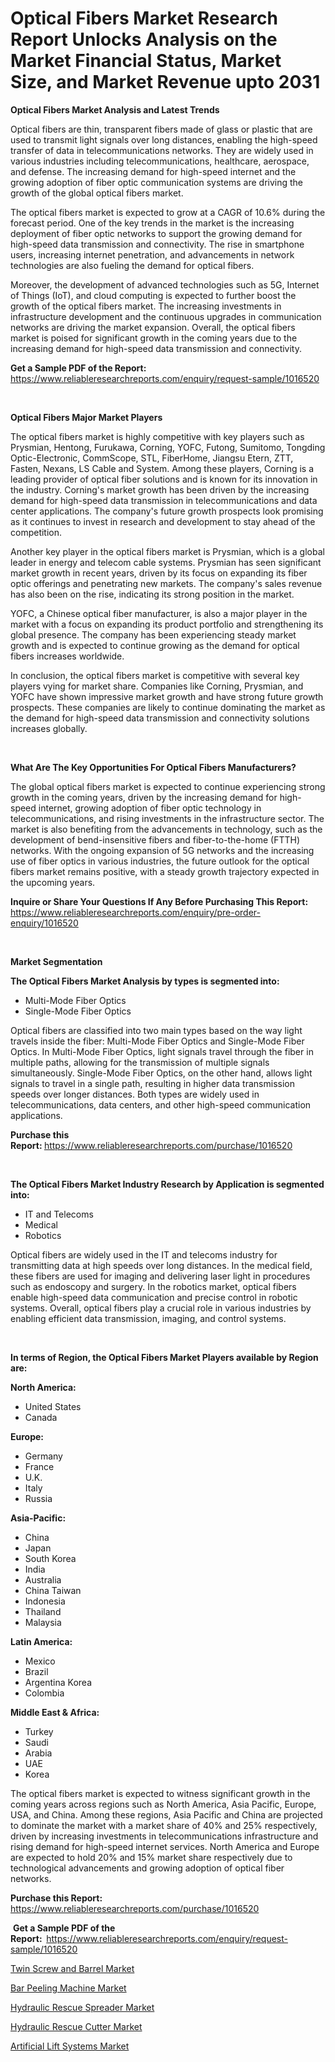 <p><h1>Optical Fibers Market Research Report Unlocks Analysis on the Market Financial Status, Market Size, and Market Revenue upto 2031</h1></p><p><strong>Optical Fibers Market Analysis and Latest Trends</strong></p>
<p><p>Optical fibers are thin, transparent fibers made of glass or plastic that are used to transmit light signals over long distances, enabling the high-speed transfer of data in telecommunications networks. They are widely used in various industries including telecommunications, healthcare, aerospace, and defense. The increasing demand for high-speed internet and the growing adoption of fiber optic communication systems are driving the growth of the global optical fibers market.</p><p>The optical fibers market is expected to grow at a CAGR of 10.6% during the forecast period. One of the key trends in the market is the increasing deployment of fiber optic networks to support the growing demand for high-speed data transmission and connectivity. The rise in smartphone users, increasing internet penetration, and advancements in network technologies are also fueling the demand for optical fibers.</p><p>Moreover, the development of advanced technologies such as 5G, Internet of Things (IoT), and cloud computing is expected to further boost the growth of the optical fibers market. The increasing investments in infrastructure development and the continuous upgrades in communication networks are driving the market expansion. Overall, the optical fibers market is poised for significant growth in the coming years due to the increasing demand for high-speed data transmission and connectivity.</p></p>
<p><strong>Get a Sample PDF of the Report:&nbsp;</strong> <a href="https://www.reliableresearchreports.com/enquiry/request-sample/1016520">https://www.reliableresearchreports.com/enquiry/request-sample/1016520</a></p>
<p>&nbsp;</p>
<p><strong>Optical Fibers Major Market Players</strong></p>
<p><p>The optical fibers market is highly competitive with key players such as Prysmian, Hentong, Furukawa, Corning, YOFC, Futong, Sumitomo, Tongding Optic-Electronic, CommScope, STL, FiberHome, Jiangsu Etern, ZTT, Fasten, Nexans, LS Cable and System. Among these players, Corning is a leading provider of optical fiber solutions and is known for its innovation in the industry. Corning's market growth has been driven by the increasing demand for high-speed data transmission in telecommunications and data center applications. The company's future growth prospects look promising as it continues to invest in research and development to stay ahead of the competition.</p><p>Another key player in the optical fibers market is Prysmian, which is a global leader in energy and telecom cable systems. Prysmian has seen significant market growth in recent years, driven by its focus on expanding its fiber optic offerings and penetrating new markets. The company's sales revenue has also been on the rise, indicating its strong position in the market.</p><p>YOFC, a Chinese optical fiber manufacturer, is also a major player in the market with a focus on expanding its product portfolio and strengthening its global presence. The company has been experiencing steady market growth and is expected to continue growing as the demand for optical fibers increases worldwide.</p><p>In conclusion, the optical fibers market is competitive with several key players vying for market share. Companies like Corning, Prysmian, and YOFC have shown impressive market growth and have strong future growth prospects. These companies are likely to continue dominating the market as the demand for high-speed data transmission and connectivity solutions increases globally.</p></p>
<p>&nbsp;</p>
<p><strong>What Are The Key Opportunities For Optical Fibers Manufacturers?</strong></p>
<p><p>The global optical fibers market is expected to continue experiencing strong growth in the coming years, driven by the increasing demand for high-speed internet, growing adoption of fiber optic technology in telecommunications, and rising investments in the infrastructure sector. The market is also benefiting from the advancements in technology, such as the development of bend-insensitive fibers and fiber-to-the-home (FTTH) networks. With the ongoing expansion of 5G networks and the increasing use of fiber optics in various industries, the future outlook for the optical fibers market remains positive, with a steady growth trajectory expected in the upcoming years.</p></p>
<p><strong>Inquire or Share Your Questions If Any Before Purchasing This Report:</strong> <a href="https://www.reliableresearchreports.com/enquiry/pre-order-enquiry/1016520">https://www.reliableresearchreports.com/enquiry/pre-order-enquiry/1016520</a></p>
<p>&nbsp;</p>
<p><strong>Market Segmentation</strong></p>
<p><strong>The Optical Fibers Market Analysis by types is segmented into:</strong></p>
<p><ul><li>Multi-Mode Fiber Optics</li><li>Single-Mode Fiber Optics</li></ul></p>
<p><p>Optical fibers are classified into two main types based on the way light travels inside the fiber: Multi-Mode Fiber Optics and Single-Mode Fiber Optics. In Multi-Mode Fiber Optics, light signals travel through the fiber in multiple paths, allowing for the transmission of multiple signals simultaneously. Single-Mode Fiber Optics, on the other hand, allows light signals to travel in a single path, resulting in higher data transmission speeds over longer distances. Both types are widely used in telecommunications, data centers, and other high-speed communication applications.</p></p>
<p><strong>Purchase this Report:&nbsp;</strong><a href="https://www.reliableresearchreports.com/purchase/1016520">https://www.reliableresearchreports.com/purchase/1016520</a></p>
<p>&nbsp;</p>
<p><strong>The Optical Fibers Market Industry Research by Application is segmented into:</strong></p>
<p><ul><li>IT and Telecoms</li><li>Medical</li><li>Robotics</li></ul></p>
<p><p>Optical fibers are widely used in the IT and telecoms industry for transmitting data at high speeds over long distances. In the medical field, these fibers are used for imaging and delivering laser light in procedures such as endoscopy and surgery. In the robotics market, optical fibers enable high-speed data communication and precise control in robotic systems. Overall, optical fibers play a crucial role in various industries by enabling efficient data transmission, imaging, and control systems.</p></p>
<p>&nbsp;</p>
<p><strong>In terms of Region, the Optical Fibers Market Players available by Region are:</strong></p>
<p>
    <p> <strong> North America: </strong>
        <ul>
            <li>United States</li>
            <li>Canada</li>
        </ul>
        </p> 
    <p> <strong> Europe: </strong>
        <ul>
            <li>Germany</li>
            <li>France</li>
            <li>U.K.</li>
            <li>Italy</li>
            <li>Russia</li>
        </ul>
        </p> 
    <p> <strong> Asia-Pacific: </strong>
        <ul>
            <li>China</li>
            <li>Japan</li>
            <li>South Korea</li>
            <li>India</li>
            <li>Australia</li>
            <li>China Taiwan</li>
            <li>Indonesia</li>
            <li>Thailand</li>
            <li>Malaysia</li>
        </ul>
        </p> 
    <p> <strong> Latin America: </strong>
        <ul>
            <li>Mexico</li>
            <li>Brazil</li>
            <li>Argentina Korea</li>
            <li>Colombia</li>
        </ul>
        </p> 
    <p> <strong> Middle East & Africa: </strong>
        <ul>
            <li>Turkey</li>
            <li>Saudi</li>
            <li>Arabia</li>
            <li>UAE</li>
            <li>Korea</li>
        </ul>
    </p>
    </p>
<p><p>The optical fibers market is expected to witness significant growth in the coming years across regions such as North America, Asia Pacific, Europe, USA, and China. Among these regions, Asia Pacific and China are projected to dominate the market with a market share of 40% and 25% respectively, driven by increasing investments in telecommunications infrastructure and rising demand for high-speed internet services. North America and Europe are expected to hold 20% and 15% market share respectively due to technological advancements and growing adoption of optical fiber networks.</p></p>
<p><strong>Purchase this Report: </strong><a href="https://www.reliableresearchreports.com/purchase/1016520">https://www.reliableresearchreports.com/purchase/1016520</a></p>
<p>&nbsp;<strong>Get a Sample PDF of the Report:&nbsp;&nbsp;</strong><a href="https://www.reliableresearchreports.com/enquiry/request-sample/1016520">https://www.reliableresearchreports.com/enquiry/request-sample/1016520</a></p>
<p><strong></strong></p>
<p><p><a href="https://medium.com/@austynlemke1988/twin-screw-and-barrel-market-analysis-its-cagr-market-segmentation-and-global-industry-overview-1c575e17c2c9">Twin Screw and Barrel Market</a></p><p><a href="https://medium.com/@josephweaver29/bar-peeling-machine-market-insight-market-trends-growth-forecasted-from-2024-to-2031-59696a33ad19">Bar Peeling Machine Market</a></p><p><a href="https://medium.com/@jeromekling1967/hydraulic-rescue-spreader-market-size-reveals-the-best-marketing-channels-in-global-industry-b32ac3fafb33">Hydraulic Rescue Spreader Market</a></p><p><a href="https://medium.com/@jeromekling1967/hydraulic-rescue-cutter-nbsp-market-focuses-on-market-share-size-and-projected-forecast-till-2031-64b9835cfc49">Hydraulic Rescue Cutter Market</a></p><p><a href="https://medium.com/@austynlemke1988/artificial-lift-systems-nbsp-market-focuses-on-market-share-size-and-projected-forecast-till-2031-a39f07d54e7c">Artificial Lift Systems Market</a></p></p>